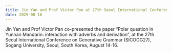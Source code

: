 ```yaml
---
title: Jin Yan and Prof Victor Pan at 27th Seoul International Conference on Generative Grammar (SICOGG27) 2025
date: 2025-08-16
---
```


Jin Yan and Prof Victor Pan co-presented the paper “Polar question in Yunnan Mandarin: interaction with adverbs and derivation”, at the 27th Seoul International Conference on Generative Grammar (SICOGG27), Sogang University, Seoul, South Korea, August 14-16.
<!--more-->
